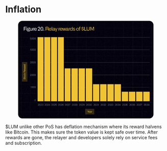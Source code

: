 # Inflation

<figure><img src="../.gitbook/assets/lum-inflation.png" alt=""><figcaption></figcaption></figure>

$LUM unlike other PoS has deflation mechanism where its reward halvens like Bitcoin. This makes sure the token value is kept safe over time. After rewards are gone, the relayer and developers solely rely on service fees and subscription.&#x20;
